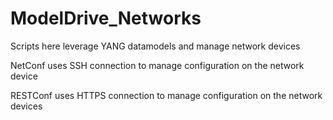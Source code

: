 # ModelDrive_Networks

Scripts here leverage YANG datamodels and manage network devices

NetConf uses SSH connection to manage configuration on the network device

RESTConf uses HTTPS connection to manage configuration on the network devices 
